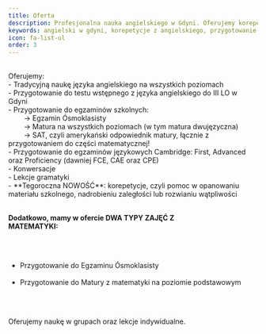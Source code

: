 ```yaml
---
title: Oferta
description: Profesjonalna nauka angielskiego w Gdyni. Oferujemy korepetycje z angielskiego, przygotowanie do matury podstawowej, rozszerzonej, dwujęzycznej oraz testów FCE, CAE, CPE.
keywords: angielski w gdyni, korepetycje z angielskiego, przygotowanie do matury, FCE, CAE, CPE
icon: fa-list-ul
order: 3
---
```

<div style="text-align: left; white-space: pre-wrap;">
Oferujemy:
- Tradycyjną naukę języka angielskiego na wszystkich poziomach 
- Przygotowanie do testu wstępnego z języka angielskiego do III LO w Gdyni  
- Przygotowanie do egzaminów szkolnych:
        → Egzamin Ósmoklasisty
        → Matura na wszystkich poziomach (w tym matura dwujęzyczna)
        → SAT, czyli amerykański odpowiednik matury, łącznie z przygotowaniem do części matematycznej!
- Przygotowanie do egzaminów językowych Cambridge: First, Advanced oraz Proficiency (dawniej FCE, CAE oraz CPE)
- Konwersacje
- Lekcje gramatyki 
- **Tegoroczna NOWOŚĆ**: korepetycje, czyli pomoc w opanowaniu materiału szkolnego, nadrobieniu zaległości lub rozwianiu wątpliwości


**Dodatkowo, mamy w ofercie DWA TYPY ZAJĘĆ Z MATEMATYKI:**
- Przygotowanie do Egzaminu Ósmoklasisty
- Przygotowanie do Matury z matematyki na poziomie podstawowym

Oferujemy naukę w grupach oraz lekcje indywidualne.
</div>
